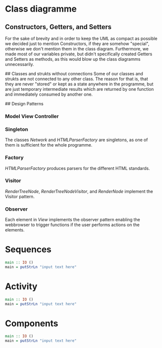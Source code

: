 # Class diagramme

## Constructors, Getters, and Setters
For the sake of brevity and in order to keep the UML as compact as possible we decided just to mention Constructors, if they are somehow "special", otherwise we don't mention them in the class diagram. Furthermore, we made most of our variables private, but didn't specifically created Getters and Setters as methods, as this would blow up the class diagramms unnecessarily.

## Classes and strukts without connections
Some of our classes and strukts are not connected to any other class. The reason for that is, that they are never "stored" or kept as a state anywhere in the programme, but are just temporary intermediate results which are returned by one function and immediately consumed by another one.

## Design Patterns
### Model View Controller

### Singleton
The classes _Network_ and _HTMLParserFactory_ are singletons, as one of them is sufficient for the whole programme.

### Factory
_HTMLParserFactory_ produces parsers for the different HTML standards.

### Visitor
_RenderTreeNode_, _RenderTreeNodeVisitor_, and _RenderNode<HTML tags>_ implement the Visitor pattern.

### Observer
Each element in _View_ implements the observer pattern enabling the webbrowser to trigger functions if the user performs actions on the elements.

# Sequences

```haskell 
main :: IO ()
main = putStrLn "input text here"
```

# Activity
```haskell 
main :: IO ()
main = putStrLn "input text here"
```

# Components
```haskell 
main :: IO ()
main = putStrLn "input text here"
```
